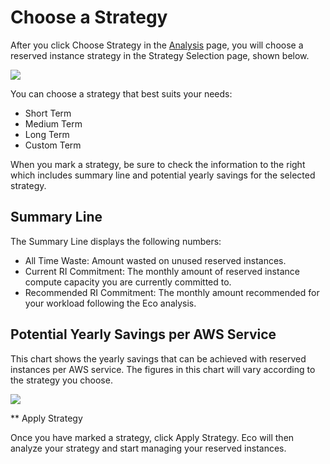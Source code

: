 # Choose a Strategy

After you click Choose Strategy in the [Analysis](eco/tutorials/review-ri-spending-analysis.md) page, you will choose a reserved instance strategy in the Strategy Selection page, shown below.

<img src="/eco/_media/tutorials-choose-strategy-01.png" />

You can choose a strategy that best suits your needs:

* Short Term
* Medium Term
* Long Term
* Custom Term

When you mark a strategy, be sure to check the information to the right which includes summary line and potential yearly savings for the selected strategy.

## Summary Line

The Summary Line displays the following numbers:

* All Time Waste: Amount wasted on unused reserved instances.
* Current RI Commitment: The monthly amount of reserved instance compute capacity you are currently committed to.
* Recommended RI Commitment: The monthly amount recommended for your workload following the Eco analysis.

## Potential Yearly Savings per AWS Service

This chart shows the yearly savings that can be achieved with reserved instances per AWS service. The figures in this chart will vary according to the strategy you choose.

<img src="/eco/_media/tutorials-choose-strategy-02.png" />

** Apply Strategy

Once you have marked a strategy, click Apply Strategy. Eco will then analyze your strategy and start managing your reserved instances.
